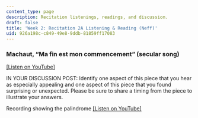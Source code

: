```yaml
---
content_type: page
description: Recitation listenings, readings, and discussion.
draft: false
title: 'Week 2: Recitation 2A Listening & Reading (Neff)'
uid: 926a198c-c849-49e8-9ddb-81859ff17083
---
```

### Machaut, “Ma fin est mon commencement” (secular song)

[\[Listen on YouTube\]](https://www.youtube.com/watch?v=XQXcR4ptmQg)

IN YOUR DISCUSSION POST: Identify one aspect of this piece that you hear as especially appealing and one aspect of this piece that you found surprising or unexpected. Please be sure to share a timing from the piece to illustrate your answers. 

Recording showing the palindrome [\[Listen on YouTube\]](https://www.youtube.com/watch?v=dcfPr4IN2MM)